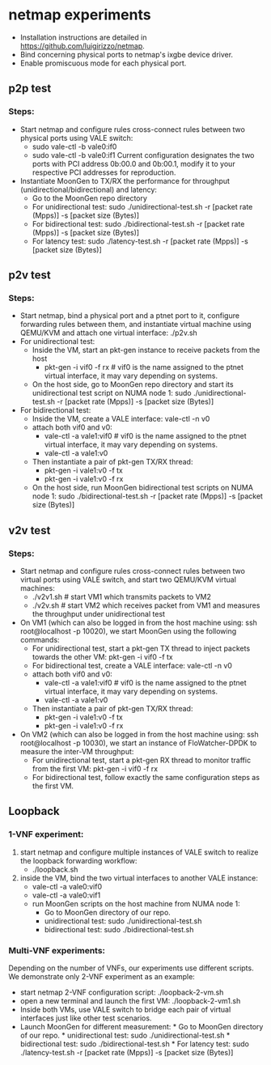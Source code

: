 # netmap experiments
* Installation instructions are detailed in https://github.com/luigirizzo/netmap. 
* Bind concerning physical ports to netmap's ixgbe device driver.
* Enable promiscuous mode for each physical port.

## p2p test
### Steps:
* Start netmap and configure rules cross-connect rules between two physical ports using VALE switch:
    * sudo vale-ctl -b vale0:if0
    * sudo vale-ctl -b vale0:if1
    Current configuration designates the two ports with PCI address 0b:00.0 and 0b:00.1, modify it to your respective PCI addresses for reproduction.
* Instantiate MoonGen to TX/RX the performance for throughput (unidirectional/bidirectional) and latency:
    * Go to the MoonGen repo directory
    * For unidirectional test: sudo ./unidirectional-test.sh  -r [packet rate (Mpps)] -s [packet size (Bytes)]
    * For bidirectional test: sudo ./bidirectional-test.sh  -r [packet rate (Mpps)] -s [packet size (Bytes)]
    * For latency test: sudo ./latency-test.sh -r [packet rate (Mpps)] -s [packet size (Bytes)]
    
## p2v test
### Steps:
* Start netmap, bind a physical port and a ptnet port to it, configure forwarding rules between them, 
and instantiate virtual machine using QEMU/KVM and attach one virtual interface: ./p2v.sh
* For unidirectional test:
    * Inside the VM, start an pkt-gen instance to receive packets from the host
      * pkt-gen -i vif0 -f rx # vif0 is the name assigned to the ptnet virtual interface, it may vary depending on systems.
    * On the host side, go to MoonGen repo directory and start its unidirectional test script on NUMA node 1: sudo ./unidirectional-test.sh  -r [packet rate (Mpps)] -s [packet size (Bytes)]
* For bidirectional test:
    * Inside the VM, create a VALE interface: vale-ctl -n v0
    * attach both vif0 and v0:
      * vale-ctl -a vale1:vif0 # vif0 is the name assigned to the ptnet virtual interface, it may vary depending on systems.
      * vale-ctl -a vale1:v0
    * Then instantiate a pair of pkt-gen TX/RX thread: 
      * pkt-gen -i vale1:v0 -f tx
      * pkt-gen -i vale1:v0 -f rx
    * On the host side, run MoonGen bidirectional test scripts on NUMA node 1: sudo ./bidirectional-test.sh  -r [packet rate (Mpps)] -s [packet size (Bytes)]

## v2v test
### Steps:
* Start netmap and configure rules cross-connect rules between two virtual ports using VALE switch, and start two QEMU/KVM 
virtual machines: 
    * ./v2v1.sh    # start VM1 which transmits packets to VM2
    * ./v2v.sh     # start VM2 which receives packet from VM1 and measures the throughput under unidirectional test
* On VM1 (which can also be logged in from the host machine using: ssh root@localhost -p 10020), we start MoonGen using the following commands:
    * For unidirectional test, start a pkt-gen TX thread to inject packets towards the other VM: pkt-gen -i vif0 -f tx
    * For bidirectional test, create a VALE interface: vale-ctl -n v0
    * attach both vif0 and v0:
      * vale-ctl -a vale1:vif0 # vif0 is the name assigned to the ptnet virtual interface, it may vary depending on systems.
      * vale-ctl -a vale1:v0
    * Then instantiate a pair of pkt-gen TX/RX thread: 
      * pkt-gen -i vale1:v0 -f tx
      * pkt-gen -i vale1:v0 -f rx
* On VM2 (which can also be logged in from the host machine using: ssh root@localhost -p 10030), we start an instance of FloWatcher-DPDK to measure the inter-VM throughput:
    * For unidirectional test, start a pkt-gen RX thread to monitor traffic from the first VM: pkt-gen -i vif0 -f rx
    * For bidirectional test, follow exactly the same configuration steps as the first VM.
  
## Loopback
### 1-VNF experiment:
  1. start netmap and configure multiple instances of VALE switch to realize the loopback forwarding workflow:
      * ./loopback.sh
  2. inside the VM, bind the two virtual interfaces to another VALE instance:
      * vale-ctl -a vale0:vif0
      * vale-ctl -a vale0:vif1
      * run MoonGen scripts on the host machine from NUMA node 1:
           * Go to MoonGen directory of our repo.
           * unidirectional test: sudo ./unidirectional-test.sh 
           * bidirectional test: sudo ./bidirectional-test.sh
     
### Multi-VNF experiments:
Depending on the number of VNFs, our experiments use different scripts. We demonstrate only 2-VNF experiment as an example:
* start netmap 2-VNF configuration script: ./loopback-2-vm.sh
* open a new terminal and launch the first VM: ./loopback-2-vm1.sh
* Inside both VMs, use VALE switch to bridge each pair of virtual interfaces just like other test scenarios.
* Launch MoonGen for different measurement:
      * Go to MoonGen directory of our repo.
      * unidirectional test: sudo ./unidirectional-test.sh 
      * bidirectional test: sudo ./bidirectional-test.sh
      * For latency test: sudo ./latency-test.sh -r [packet rate (Mpps)] -s [packet size (Bytes)]
